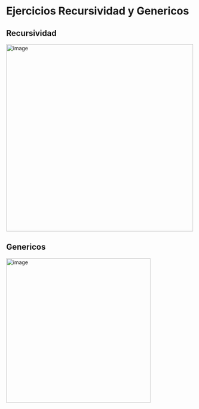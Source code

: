 # Ejercicios Recursividad y Genericos

## Recursividad
<img width="500" alt="image" src="https://github.com/MelissaAyllon/RecursividadGenericosEjercicios/assets/116417470/54751238-a66f-4642-9534-97d1fc98c8f9">

## Genericos
<img width="386" alt="image" src="https://github.com/MelissaAyllon/RecursividadGenericosEjercicios/assets/116417470/a13e3d43-bf68-4b00-8d1f-f0208092ff42">




